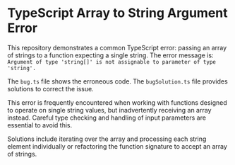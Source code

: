 # TypeScript Array to String Argument Error

This repository demonstrates a common TypeScript error: passing an array of strings to a function expecting a single string.  The error message is: `Argument of type 'string[]' is not assignable to parameter of type 'string'.`

The `bug.ts` file shows the erroneous code. The `bugSolution.ts` file provides solutions to correct the issue.

This error is frequently encountered when working with functions designed to operate on single string values, but inadvertently receiving an array instead.  Careful type checking and handling of input parameters are essential to avoid this.

Solutions include iterating over the array and processing each string element individually or refactoring the function signature to accept an array of strings.